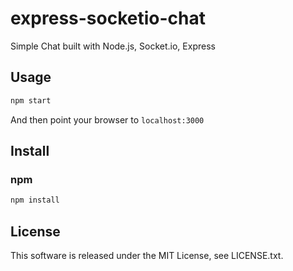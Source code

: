 # express-socketio-chat

Simple Chat built with Node.js, Socket.io, Express

## Usage

```bash
npm start
```

And then point your browser to `localhost:3000`

## Install

### npm

```bash
npm install
```

## License

This software is released under the MIT License, see LICENSE.txt.

